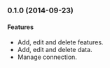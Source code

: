 <a name="0.7.8"></a>
### 0.1.0 (2014-09-23)

#### Features

* Add, edit and delete features.
* Add, edit and delete data.
* Manage connection.
